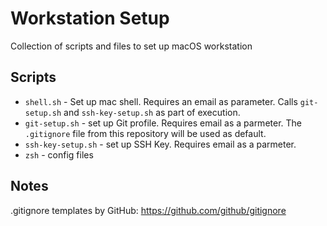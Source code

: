 # Workstation Setup

Collection of scripts and files to set up macOS workstation

## Scripts

- `shell.sh` - Set up mac shell. Requires an email as parameter. Calls `git-setup.sh` and `ssh-key-setup.sh` as part of execution.
- `git-setup.sh` - set up Git profile. Requires email as a parmeter. The `.gitignore` file from this repository will be used as default.
- `ssh-key-setup.sh` - set up SSH Key. Requires email as a parmeter.
- `zsh` - config files

## Notes

.gitignore templates by GitHub: https://github.com/github/gitignore
